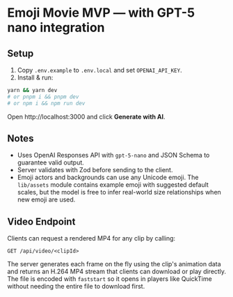 # Emoji Movie MVP — with GPT-5 nano integration

## Setup
1) Copy `.env.example` to `.env.local` and set `OPENAI_API_KEY`.
2) Install & run:
```bash
yarn && yarn dev
# or pnpm i && pnpm dev
# or npm i && npm run dev
```
Open http://localhost:3000 and click **Generate with AI**.

## Notes
- Uses OpenAI Responses API with `gpt-5-nano` and JSON Schema to guarantee valid output.
- Server validates with Zod before sending to the client.
- Emoji actors and backgrounds can use any Unicode emoji. The `lib/assets` module
  contains example emoji with suggested default scales, but the model is free to
  infer real-world size relationships when new emoji are used.

## Video Endpoint
Clients can request a rendered MP4 for any clip by calling:

```
GET /api/video/<clipId>
```

The server generates each frame on the fly using the clip's animation data and returns
an H.264 MP4 stream that clients can download or play directly. The file is encoded
with `faststart` so it opens in players like QuickTime without needing the entire
file to download first.
